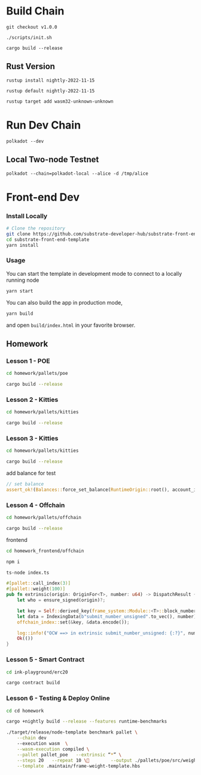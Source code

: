 # Build Chain

```
git checkout v1.0.0

./scripts/init.sh

cargo build --release
```

## Rust Version

```
rustup install nightly-2022-11-15

rustup default nightly-2022-11-15

rustup target add wasm32-unknown-unknown
```

# Run Dev Chain

```
polkadot --dev
```

## Local Two-node Testnet

```
polkadot --chain=polkadot-local --alice -d /tmp/alice
```

# Front-end Dev

### Install Locally

```bash
# Clone the repository
git clone https://github.com/substrate-developer-hub/substrate-front-end-template.git
cd substrate-front-end-template
yarn install
```

### Usage

You can start the template in development mode to connect to a locally running node

```bash
yarn start
```

You can also build the app in production mode,

```bash
yarn build
```

and open `build/index.html` in your favorite browser.

## Homework

### Lesson 1 - POE

```bash
cd homework/pallets/poe

cargo build --release
```

### Lesson 2 - Kitties

```bash
cd homework/pallets/kitties

cargo build --release
```

### Lesson 3 - Kitties

```bash
cd homework/pallets/kitties

cargo build --release
```

add balance for test

```rust
// set balance
assert_ok!(Balances::force_set_balance(RuntimeOrigin::root(), account_id, 100000000000));
```

### Lesson 4 - Offchain

```bash
cd homework/pallets/offchain

cargo build --release
```

frontend

```bash
cd homework_frontend/offchain

npm i

ts-node index.ts
```


```rust
#[pallet::call_index(3)]
#[pallet::weight(100)]
pub fn extrinsic(origin: OriginFor<T>, number: u64) -> DispatchResult {
	let who = ensure_signed(origin)?;

	let key = Self::derived_key(frame_system::Module::<T>::block_number());
	let data = IndexingData(b"submit_number_unsigned".to_vec(), number);
	offchain_index::set(&key, &data.encode());

	log::info!("OCW ==> in extrinsic submit_number_unsigned: {:?}", number);
	Ok(())
}
```

### Lesson 5 - Smart Contract

```bash
cd ink-playground/erc20

cargo contract build
```

### Lesson 6 - Testing & Deploy Online

```bash
cd cd homework

cargo +nightly build --release --features runtime-benchmarks

./target/release/node-template benchmark pallet \
	--chain dev 
	--execution wasm  \
	--wasm-execution compiled \
	--pallet pallet_poe   --extrinsic “*” \
	--steps 20   --repeat 10 \        --output ./pallets/poe/src/weights.rs \
	--template .maintain/frame-weight-template.hbs

```